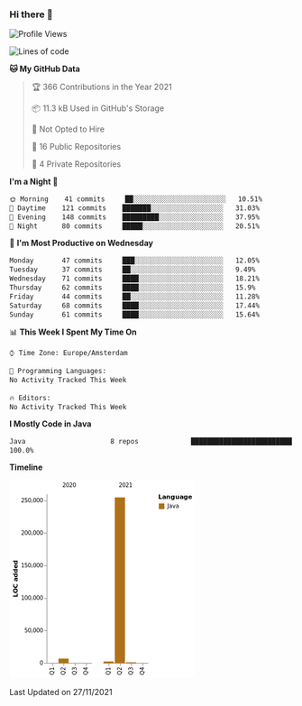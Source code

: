 ### Hi there 👋


<!--START_SECTION:waka-->
![Profile Views](http://img.shields.io/badge/Profile%20Views-0-blue)

![Lines of code](https://img.shields.io/badge/From%20Hello%20World%20I%27ve%20Written-264473%20lines%20of%20code-blue)

**🐱 My GitHub Data** 

> 🏆 366 Contributions in the Year 2021
 > 
> 📦 11.3 kB Used in GitHub's Storage 
 > 
> 🚫 Not Opted to Hire
 > 
> 📜 16 Public Repositories 
 > 
> 🔑 4 Private Repositories  
 > 
**I'm a Night 🦉** 

```text
🌞 Morning    41 commits     ██░░░░░░░░░░░░░░░░░░░░░░░   10.51% 
🌆 Daytime    121 commits    ███████░░░░░░░░░░░░░░░░░░   31.03% 
🌃 Evening    148 commits    █████████░░░░░░░░░░░░░░░░   37.95% 
🌙 Night      80 commits     █████░░░░░░░░░░░░░░░░░░░░   20.51%

```
📅 **I'm Most Productive on Wednesday** 

```text
Monday       47 commits     ███░░░░░░░░░░░░░░░░░░░░░░   12.05% 
Tuesday      37 commits     ██░░░░░░░░░░░░░░░░░░░░░░░   9.49% 
Wednesday    71 commits     ████░░░░░░░░░░░░░░░░░░░░░   18.21% 
Thursday     62 commits     ████░░░░░░░░░░░░░░░░░░░░░   15.9% 
Friday       44 commits     ██░░░░░░░░░░░░░░░░░░░░░░░   11.28% 
Saturday     68 commits     ████░░░░░░░░░░░░░░░░░░░░░   17.44% 
Sunday       61 commits     ████░░░░░░░░░░░░░░░░░░░░░   15.64%

```


📊 **This Week I Spent My Time On** 

```text
⌚︎ Time Zone: Europe/Amsterdam

💬 Programming Languages: 
No Activity Tracked This Week

🔥 Editors: 
No Activity Tracked This Week

```

**I Mostly Code in Java** 

```text
Java                     8 repos             █████████████████████████   100.0%

```


**Timeline**

![Chart not found](https://raw.githubusercontent.com/powercasgamer/powercasgamer/master/charts/bar_graph.png) 


 Last Updated on 27/11/2021
<!--END_SECTION:waka-->
